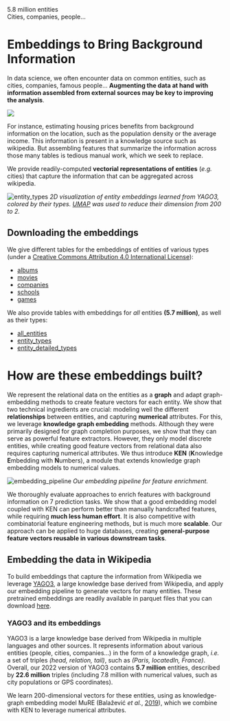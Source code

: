 
<div class="flex-container">
<div class="flex-highlight">
    5.8 million entities
</div>
<div class="flex-highlight">
    Cities, companies, people...
</div>
</div>


# Embeddings to Bring Background Information

In data science, we often encounter data on common entities, such as cities, companies, famous people... **Augmenting the data at hand with information assembled from external sources may be key to improving the analysis**. 

<img class="flush-left" src="assets/figures/aggregating.svg"/>

For instance, estimating housing prices benefits from background information on the location, such as the population density or the average income. This information is present in a knowledge source such as wikipedia. But assembling features that summarize the information across those many tables is tedious manual work, which we seek to replace.

We provide readily-computed **vectorial representations of entities** (*e.g.* cities) that capture the information that can be aggregated across wikipedia. 

![entity_types](assets/figures/entity_types_with_names.png)
*2D visualization of entity embeddings learned from YAGO3, colored by
their types. [UMAP](https://umap-learn.readthedocs.io/en/latest/) was
used to reduce their dimension from 200 to 2.*

## Downloading the embeddings

We give different tables for the embeddings of entities of various types
(under a [Creative Commons Attribution 4.0 International License](https://creativecommons.org/licenses/by/4.0/)):

* [albums](https://figshare.com/ndownloader/files/39149066)
* [movies](https://figshare.com/ndownloader/files/39149069)
* [companies](https://figshare.com/ndownloader/files/39149072)
* [schools](https://figshare.com/ndownloader/files/39149075)
* [games](https://figshare.com/ndownloader/files/39254360)

We also provide tables with embeddings for *all* entities **(5.7 million)**, as well as their types:

* [all_entities](https://figshare.com/ndownloader/files/39142985)
* [entity_types](https://figshare.com/ndownloader/files/39143015)
* [entity_detailed_types](https://figshare.com/ndownloader/files/39266300)

# How are these embeddings built?

We represent the relational data on the entities as a **graph** and adapt
graph-embedding methods to create feature vectors for each entity. We show that two technical ingredients are crucial: modeling well the different **relationships** between entities, and capturing **numerical** attributes. For this, we leverage **knowledge graph embedding** methods. Although they were primarily designed for graph completion purposes, we show that they can serve as powerful feature extractors. However, they only model discrete entities, while creating good feature vectors from relational data also requires capturing numerical attributes. We thus introduce **KEN** (**K**nowledge **E**mbedding with **N**umbers), a module that extends knowledge graph embedding models to numerical values.

![embedding_pipeline](assets/figures/embedding_pipeline.png)
*Our embedding pipeline for feature enrichment.*

We thoroughly evaluate approaches to enrich features with background information on 7 prediction tasks. We show that a good embedding model coupled with KEN can perform better than manually handcrafted features, while requiring **much less human effort**. It is also competitive with combinatorial feature engineering methods, but is much more **scalable**. Our approach can be applied to huge databases, creating **general-purpose feature vectors reusable in various downstream tasks**.

## Embedding the data in Wikipedia

To build embeddings that capture the information from Wikipedia we leverage [YAGO3](https://yago-knowledge.org/downloads/yago-3), a large knowledge base derived from Wikipedia, and apply our embedding pipeline to generate vectors for many entities. These pretrained embeddings are readily available in parquet files that you can download [here](#downloading-the-embeddings).

### YAGO3 and its embeddings
YAGO3 is a large knowledge base derived from Wikipedia in multiple languages and other sources.
It represents information about various entities (people, cities, companies...) in the form of a knowledge graph, *i.e.* a set of triples *(head, relation, tail)*, such as *(Paris, locatedIn, France)*.
Overall, our 2022 version of YAGO3 contains **5.7 million** entities, described by **22.6 million** triples (including 7.8 million with numerical values, such as city populations or GPS coordinates).

We learn 200-dimensional vectors for these entities, using as knowledge-graph embedding model MuRE (Balažević *et al.*, [2019](https://arxiv.org/abs/1905.09791)), which we combine with KEN to leverage numerical attributes.
